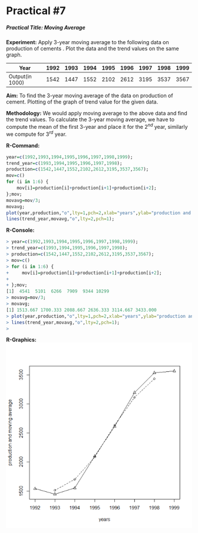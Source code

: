 # Practical #7

##### Practical Title: Moving Average 

**Experiment:** Apply 3-year moving average to the following data on production of cements . Plot the data and the trend values on the same graph.

| Year            | 1992 | 1993 | 1994 | 1995 | 1996 | 1997 | 1998 | 1999 |
| --------------- | ---- | ---- | ---- | ---- | ---- | ---- | ---- | ---- |
| Output(in 1000) | 1542 | 1447 | 1552 | 2102 | 2612 | 3195 | 3537 | 3567 |

**Aim:** To find the 3-year moving average of the data on production of cement. Plotting of the graph of trend value for the given data.

**Methodology:** We would apply moving average to the above data and find the trend values. To calculate the 3-year moving average, we have to compute the mean of the first 3-year and place it for the $2^{nd}$  year, similarly we compute for $3^{rd}$ year.

**R-Command:** 

```R
year=c(1992,1993,1994,1995,1996,1997,1998,1999);
trend_year=c(1993,1994,1995,1996,1997,1998);
production=c(1542,1447,1552,2102,2612,3195,3537,3567);
mov=c()
for (i in 1:6) {
    mov[i]=production[i]+production[i+1]+production[i+2];
};mov;
movavg=mov/3;
movavg;
plot(year,production,"o",lty=1,pch=2,xlab="years",ylab="production and moving average");
lines(trend_year,movavg,"o",lty=2,pch=1);
```

**R-Console:** 

```R
> year=c(1992,1993,1994,1995,1996,1997,1998,1999);
> trend_year=c(1993,1994,1995,1996,1997,1998);
> production=c(1542,1447,1552,2102,2612,3195,3537,3567);
> mov=c()
> for (i in 1:6) {
+     mov[i]=production[i]+production[i+1]+production[i+2];
+ 
+ };mov;
[1]  4541  5101  6266  7909  9344 10299
> movavg=mov/3;
> movavg;
[1] 1513.667 1700.333 2088.667 2636.333 3114.667 3433.000
> plot(year,production,"o",lty=1,pch=2,xlab="years",ylab="production and moving average");
> lines(trend_year,movavg,"o",lty=2,pch=1);
> 
```

**R-Graphics:** 
![image-20220901213948430](https://raw.githubusercontent.com/ydvpratik/img/master/2022/09/upgit_20220916_1663341095.png)
